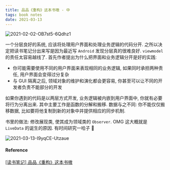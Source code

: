 ```yaml
---
title: 品品《重构》这本书嗷 - 中
tags: book notes
date: 2021-03-13
---
```


![2021-02-02-OB7st5-6Qdhz1](https://cdn.jsdelivr.net/gh/sddtc/upic-cloud@main/images/2021/2021-02-02-OB7st5-6Qdhz1.png)

一个分层良好的系统, 应该将处理用户界面和处理业务逻辑的代码分开. 之所以决定把读书笔记分出来写是因为最近写 `Android` 发现分层真的很难良好. `viewmodel` 的责任太容易越线了.
首先作者提出为什么把界面和业务逻辑分开是好的实践:
* 你可能需要使用不同的用户界面来表现相同的业务逻辑, 如果同时承担两种责任, 用户界面会变得过分复杂
* 与 GUI 隔离之后, 领域对象的维护和演化都会更容易, 你甚至可以让不同的开发者负责不能部分的开发

如果你遇到的代码是以两层方式开发, 业务逻辑被内嵌到用户界面中, 你就有必要将行为分离出来.
其中主要工作是函数的分解和搬移. 数据与之不同: 你不能仅仅搬移数据, 比如要将他复制到新的对象中并提供相应的同步机制.

书里的做法: 修改展现类, 使其成为领域类的 `Observer`. OMG 这大概就是 `LiveData` 的诞生的原因. 有时间研究一哈子 🎢

![2021-03-13-I9yqCE-Utzaue](https://cdn.jsdelivr.net/gh/sddtc/upic-cloud@main/images/2021/2021-03-13-I9yqCE-Utzaue.png)


#### Reference
[[读书笔记] 品品《重构》这本书嗷](https://www.sddtc.florist/posts/2020/12/18/pinpin-refactor-book.html)
